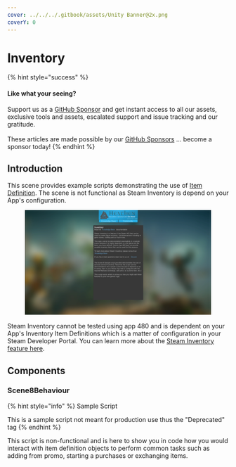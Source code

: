 ```yaml
---
cover: ../../../.gitbook/assets/Unity Banner@2x.png
coverY: 0
---
```


# Inventory

{% hint style="success" %}
#### Like what your seeing?

Support us as a [GitHub Sponsor](../../../become-a-sponsor/) and get instant access to all our assets, exclusive tools and assets, escalated support and issue tracking and our gratitude.\
\
These articles are made possible by our [GitHub Sponsors](../../../become-a-sponsor/) ... become a sponsor today!
{% endhint %}

## Introduction

This scene provides example scripts demonstrating the use of [Item Definition](../scriptable-objects/item-definition.md). The scene is not functional as Steam Inventory is depend on your App's configuration.

<figure><img src="../../../.gitbook/assets/image (504).png" alt=""><figcaption></figcaption></figure>

Steam Inventory cannot be tested using app 480 and is dependent on your App's Inventory Item Definitions which is a matter of configuration in your Steam Developer Portal. You can learn more about the [Steam Inventory feature here](../../../steam/inventory/).

## Components

### Scene8Behaviour

{% hint style="info" %}
Sample Script

This is a sample script not meant for production use thus the "Deprecated" tag
{% endhint %}

This script is non-functional and is here to show you in code how you would interact with item definition objects to perform common tasks such as adding from promo, starting a purchases or exchanging items.
